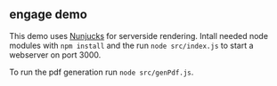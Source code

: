 ## engage demo ##

This demo uses <a href="https://mozilla.github.io/nunjucks/">Nunjucks</a> for serverside rendering.
Intall needed node modules with `npm install` and the run  `node src/index.js` to start a webserver on port 3000.

To run the pdf generation run `node src/genPdf.js`.